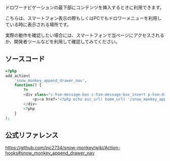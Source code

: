 ドロワーナビゲーションの最下部にコンテンツを挿入するときに利用できます。

こちらは、スマートフォン表示の際もしくはPCでもドロワーメニューを利用している時に表示される場所です。

実際の動作を確認したい場合には、スマートフォンで当ページにアクセスされるか、開発者ツールなどを利用して確認してみてください。

## ソースコード
```php
<?php
add_action(
	'snow_monkey_append_drawer_nav',
	function() {
		?>
		<div class="c-hsm-message-box c-hsm-message-box_invert p-hsm-drawer c-blinking">
			<p><a href="<?php echo esc_url( home_url( '/snow_monkey_append_drawer_nav' ) ); ?>">ここをカスタマイズする</a></p>
		</div>
		<?php
	}
);
```

## 公式リファレンス
https://github.com/inc2734/snow-monkey/wiki/Action-hooks#snow_monkey_append_drawer_nav